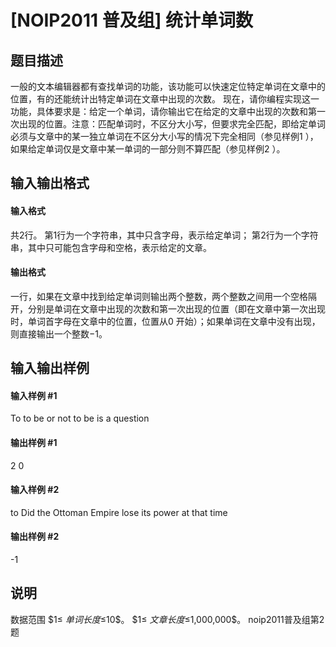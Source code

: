 
# [NOIP2011 普及组] 统计单词数
## 题目描述
一般的文本编辑器都有查找单词的功能，该功能可以快速定位特定单词在文章中的位置，有的还能统计出特定单词在文章中出现的次数。
现在，请你编程实现这一功能，具体要求是：给定一个单词，请你输出它在给定的文章中出现的次数和第一次出现的位置。注意：匹配单词时，不区分大小写，但要求完全匹配，即给定单词必须与文章中的某一独立单词在不区分大小写的情况下完全相同（参见样例1 ），如果给定单词仅是文章中某一单词的一部分则不算匹配（参见样例2 ）。

## 输入输出格式
#### 输入格式

共$2$行。
第$1$行为一个字符串，其中只含字母，表示给定单词；
第$2$行为一个字符串，其中只可能包含字母和空格，表示给定的文章。

#### 输出格式

一行，如果在文章中找到给定单词则输出两个整数，两个整数之间用一个空格隔开，分别是单词在文章中出现的次数和第一次出现的位置（即在文章中第一次出现时，单词首字母在文章中的位置，位置从$0$ 开始）；如果单词在文章中没有出现，则直接输出一个整数$-1$。

## 输入输出样例
#### 输入样例 #1
To
to be or not to be is a question

#### 输出样例 #1
2 0


#### 输入样例 #2
to
Did the Ottoman Empire lose its power at that time
#### 输出样例 #2
-1
## 说明
数据范围
$1≤ $单词长度$≤10$。
$1≤ $文章长度$≤1,000,000$。
noip2011普及组第2题

